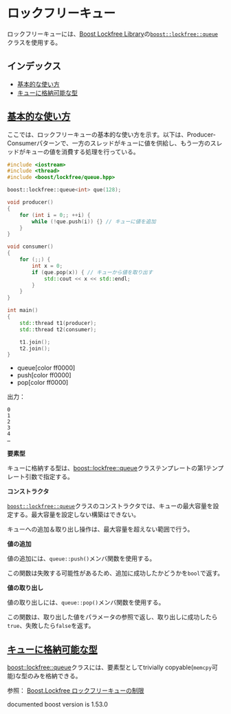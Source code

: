 # ロックフリーキュー
ロックフリーキューには、[Boost Lockfree Library](http://www.boost.org/libs/lockfree/)の[`boost::lockfree::queue`](http://www.boost.org/doc/libs/release/doc/html/boost/lockfree/queue.html)クラスを使用する。

## インデックス
- [基本的な使い方](#basic-usage)
- [キューに格納可能な型](#constraint-element-type)


## <a name="basic-usage" href="#basic-usage">基本的な使い方</a>
ここでは、ロックフリーキューの基本的な使い方を示す。以下は、Producer-Consumerパターンで、一方のスレッドがキューに値を供給し、もう一方のスレッドがキューの値を消費する処理を行っている。

```cpp example
#include <iostream>
#include <thread>
#include <boost/lockfree/queue.hpp>

boost::lockfree::queue<int> que(128);

void producer()
{
    for (int i = 0;; ++i) {
        while (!que.push(i)) {} // キューに値を追加
    }
}

void consumer()
{
    for (;;) {
        int x = 0;
        if (que.pop(x)) { // キューから値を取り出す
            std::cout << x << std::endl;
        }
    }
}

int main()
{
    std::thread t1(producer);
    std::thread t2(consumer);

    t1.join();
    t2.join();
}
```
* queue[color ff0000]
* push[color ff0000]
* pop[color ff0000]

出力：
```
0
1
2
3
4
…
```

**要素型**

キューに格納する型は、[boost::lockfree::queue](http://www.boost.org/doc/libs/release/doc/html/boost/lockfree/queue.html)クラステンプレートの第1テンプレート引数で指定する。


**コンストラクタ**

[`boost::lockfree::queue`](http://www.boost.org/doc/libs/release/doc/html/boost/lockfree/queue.html)クラスのコンストラクタでは、キューの最大容量を設定する。最大容量を設定しない構築はできない。

キューへの追加＆取り出し操作は、最大容量を超えない範囲で行う。


**値の追加**

値の追加には、`queue::push()`メンバ関数を使用する。

この関数は失敗する可能性があるため、追加に成功したかどうかを`bool`で返す。


**値の取り出し**

値の取り出しには、`queue::pop()`メンバ関数を使用する。

この関数は、取り出した値をパラメータの参照で返し、取り出しに成功したら`true`、失敗したら`false`を返す。


## <a name="constraint-element-type" href="#constraint-element-type">キューに格納可能な型</a>
[boost::lockfree::queue](http://www.boost.org/doc/libs/release/doc/html/boost/lockfree/queue.html)クラスには、要素型としてtrivially copyable(`memcpy`可能)な型のみを格納できる。

参照： [Boost.Lockfree ロックフリーキューの制限](http://d.hatena.ne.jp/faith_and_brave/20130213/1360737911)


documented boost version is 1.53.0
